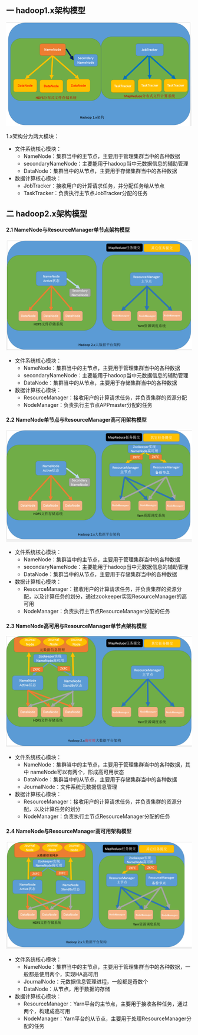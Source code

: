 ## 一 hadoop1.x架构模型  

![](../images/bigdata/hadoop-01.png)  

1.x架构分为两大模块：
- 文件系统核心模块：
  - NameNode：集群当中的主节点，主要用于管理集群当中的各种数据
  - secondaryNameNode：主要能用于hadoop当中元数据信息的辅助管理
  - DataNode：集群当中的从节点，主要用于存储集群当中的各种数据
- 数据计算核心模块：
  - JobTracker：接收用户的计算请求任务，并分配任务给从节点
  - TaskTracker：负责执行主节点JobTracker分配的任务

## 二 hadoop2.x架构模型  

#### 2.1 NameNode与ResourceManager单节点架构模型

![](../images/bigdata/hadoop-02.png)  

- 文件系统核心模块：
  - NameNode：集群当中的主节点，主要用于管理集群当中的各种数据
  - secondaryNameNode：主要能用于hadoop当中元数据信息的辅助管理
  - DataNode：集群当中的从节点，主要用于存储集群当中的各种数据
- 数据计算核心模块：
  - ResourceManager：接收用户的计算请求任务，并负责集群的资源分配
  - NodeManager：负责执行主节点APPmaster分配的任务

#### 2.2 NameNode单节点与ResourceManager高可用架构模型

![](../images/bigdata/hadoop-03.png) 

- 文件系统核心模块：
  - NameNode：集群当中的主节点，主要用于管理集群当中的各种数据
  - secondaryNameNode：主要能用于hadoop当中元数据信息的辅助管理
  - DataNode：集群当中的从节点，主要用于存储集群当中的各种数据
- 数据计算核心模块：
  - ResourceManager：接收用户的计算请求任务，并负责集群的资源分配，以及计算任务的划分，通过zookeeper实现ResourceManager的高可用
  - NodeManager：负责执行主节点ResourceManager分配的任务

#### 2.3 NameNode高可用与ResourceManager单节点架构模型

![](../images/bigdata/hadoop-04.png)   

- 文件系统核心模块：
  - NameNode：集群当中的主节点，主要用于管理集群当中的各种数据，其中 nameNode可以有两个，形成高可用状态
  - DataNode：集群当中的从节点，主要用于存储集群当中的各种数据
  - JournalNode：文件系统元数据信息管理
- 数据计算核心模块：
  - ResourceManager：接收用户的计算请求任务，并负责集群的资源分配，以及计算任务的划分
  - NodeManager：负责执行主节点ResourceManager分配的任务

#### 2.4 NameNode与ResourceManager高可用架构模型

![](../images/bigdata/hadoop-05.png) 

- 文件系统核心模块：
  - NameNode：集群当中的主节点，主要用于管理集群当中的各种数据，一般都是使用两个，实现HA高可用
  - JournalNode：元数据信息管理进程，一般都是奇数个
  - DataNode：从节点，用于数据的存储
- 数据计算核心模块：
  - ResourceManager：Yarn平台的主节点，主要用于接收各种任务，通过两个，构建成高可用
  - NodeManager：Yarn平台的从节点，主要用于处理ResourceManager分配的任务